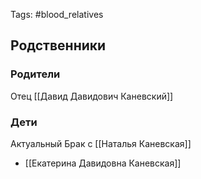 Tags: #blood_relatives

## Родственники
### Родители
Отец [[Давид Давидович Каневский]]

### Дети
Актуальный Брак с [[Наталья Каневская]]
- [[Екатерина Давидовна Каневская]]